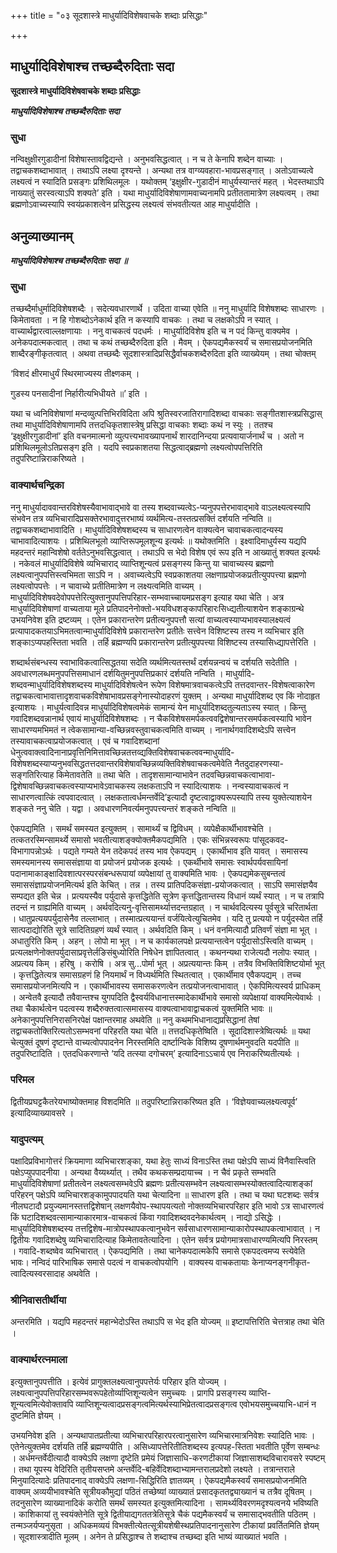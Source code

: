 +++
title = "०३ सूदशास्त्रे माधुर्यादिविशेषवाचके शब्दाः प्रसिद्धाः"

+++


## माधुर्यादिविशेषाश्च तच्छब्दैरुदिताः सदा

**सूदशास्त्रे माधुर्यादिविशेषवाचके शब्दाः प्रसिद्धाः**

***माधुर्यादिविशेषाश्च तच्छब्दैरुदिताः सदा***

### **सुधा**

नन्विक्षुक्षीरगुडादीनां विशेषास्तावद्विद्यन्ते । अनुभवसिद्धत्वात् । न च ते केनापि शब्देन वाच्याः । तद्वाचकशब्दाभावात् । तथाऽपि लक्ष्या दृश्यन्ते । अन्यथा तत्र वाग्व्यवहारा-भावप्रसङ्गात् । अतोऽवाच्यत्वे लक्ष्यत्वं न स्यादिति प्रसङ्गः प्रशिथिलमूलः । यथोक्तम् ‘इक्षुक्षीर-गुडादीनं माधुर्यस्यान्तरं महत् । भेदस्तथाऽपि नाख्यातुं सरस्वत्याऽपि शक्यते’ इति । यथा माधुर्यादिविशेषाणामवाच्यनामपि प्रतीततामात्रेण लक्ष्यत्वम् । तथा ब्रह्मणोऽवाच्यस्यापि स्वयंप्रकाशत्वेन प्रसिद्धस्य लक्ष्यत्वं संभवतीत्यत आह माधुर्यादीति ।

## **अनुव्याख्यानम्**

***माधुर्यादिविशेषाश्च तच्छब्दैरुदिताः सदा ॥***

### **सुधा**

तच्छब्दैर्माधुर्मादिविशेषशब्दैः । सदेत्यवधारणार्थे । उदिता वाच्या एवेति ॥ ननु माधुर्यादि विशेषशब्दः साधारणः । किमेतावता । न हि गोशब्दोऽनेकार्थ इति न कस्यापि वाचकः । तथा च लक्षकोऽपि न स्यात् । वाच्यार्थद्वारत्वाल्लक्षणायाः । ननु वाचकत्वं पदधर्मः । माधुर्यादिविशेष इति च न पदं किन्तु वाक्यमेव । अनेकपदात्मकत्वात् । तथा च कथं तच्छब्दैरुदिता इति । मैवम् । ऐकपद्यमैकस्वर्यं च समासप्रयोजनमिति शाब्दैरङ्गीकृतत्वात् । अथवा तच्छब्दैः सूदशास्त्रादिप्रसिद्धैर्वाचकशब्दैरुदिता इति व्याख्येयम् । तथा चोक्तम्

‘विशदं क्षीरमाधुर्यं स्थिरमाज्यस्य तीक्ष्णकम् ।

गुडस्य पनसादीनां निर्हारीत्यभिधीयते ॥’ इति ।

यथा च ध्वनिविशेषाणां मन्दव्युत्पत्तिभिरविदिता अपि श्रुतिस्वरजातिरागादिशब्दा वाचकाः सङ्गीतशास्त्रप्रसिद्धास् तथा माधुर्यादिविशेषाणामपि तत्तदधिकृतशास्त्रेषु प्रसिद्धा वाचकाः शब्दाः कथं न स्युः । ततश्च ‘इक्षुक्षीरगुडादीनां’ इति वचनमात्मनो व्युत्पत्त्यभावख्यापनार्थं शारदानिन्दया प्रत्यवायार्जनार्थं च । अतो न प्रशिथिलमूलोऽतिप्रसङ्ग इति । यदपि स्वप्रकाशतया सिद्धत्वाद्ब्रह्मणो लक्ष्यत्वोपपत्तिरिति तदुपरिष्टान्निराकरिष्यते ।

### **वाक्यार्थचन्द्रिका**

ननु माधुर्यादाववान्तरविशेषस्यैवाभावाद्भावे वा तस्य शब्दवाच्यत्वेऽ-प्यनुपपत्तेरभावाद्भावे वाऽलक्ष्यत्वस्यापि संभवेन तत्र व्यभिचारादिप्रसक्तेरभावादुत्तरभाष्यं व्यर्थमित्य-तस्तत्प्रसक्तिं दर्शयति नन्विति ॥ तद्वाचकशब्दाभावादिति । माधुर्यादिविशेषशब्दस्य च साधारणत्वेन वाक्यत्वेन चावाचकत्वादन्यस्य चाभावादित्याशयः । प्रशिथिलभूलो व्याप्तिरूपमूलशून्य इत्यर्थः ॥ यथोक्तमिति । इक्ष्वादिमाधुर्यस्य यद्यपि महदन्तरं महान्विशेषो वर्ततेऽनुभवसिद्धत्वात् । तथाऽपि स भेदो विशेष एवं रूप इति न आख्यातुं शक्यत इत्यर्थः । नकेवलं माधुर्यादिविशेषे व्यभिचाराद् व्याप्तिशून्यत्वं प्रसङ्गस्य किन्तु या चावाच्यस्य ब्रह्मणो लक्ष्यत्वानुपपत्तिस्त्वभिमता साऽपि न । अवाच्यत्वेऽपि स्वप्रकाशतया लक्षणाप्रयोजकप्रतीत्युपपत्त्या ब्रह्मणो लक्ष्यत्वोपपत्तेः । न चावाच्ये प्रतीतिमात्रेण न लक्ष्यत्वमिति वाच्यम् । माधुर्यादिविशेषवदेवोपपत्तेरित्युक्तानुपपत्तिपरिहार-सम्भवाच्चायमप्रसङ्ग इत्याह यथा चेति । अत्र माधुर्यादिविशेषाणां वाच्यताया मूले प्रतिपादनेनोक्तो-भयविधशङ्कापरिहारःसिध्द्यतीत्याशयेन शङ्काग्रन्थे उभयनिवेश इति द्रष्टव्यम् । एतेन प्रकारान्तरेण प्रतीत्यनुपपत्तौ सत्यां वाच्यत्वस्याप्यभावस्यालक्ष्यत्वं प्रत्यापादकतयाऽभिमतत्वान्माधुर्यादिविशेषे प्रकारान्तरेण प्रतीतेः सत्त्वेन विशिष्टस्य तस्य न व्यभिचार इति शङ्काऽप्यपहस्तिता भवति । तर्हि ब्रह्मण्यपि प्रकारान्तरेण प्रतीत्युपपत्त्या विशिष्टस्य तस्यासिध्द्यापत्तेरिति ।

शब्दार्थसंबन्धस्य स्वाभाविकत्वात्सिद्धतया सदेति व्यर्थमित्यतस्तर्थं दर्शयन्नन्वयं च दर्शयति सदेतीति । अवधारणलब्धमनुपपत्तिसमाधानं दर्शयितुमनुपपत्तिप्रकारं दर्शयति नन्विति । माधुर्यादि-शब्दवन्माधुर्यादिविशेषशब्दस्य माधुर्यादिविशेषत्वेन रूपेण विशेषमात्रवाचकत्वेऽपि तत्तदवान्तर-विशेषत्वाकारेण तद्वाचकत्वाभावात्तादृशवाचकविशेषाभावप्रसङ्गेनास्योदाहरणं युक्तम् । अन्यथा माधुर्यादिशब्द एव किं नोदाहृत इत्याशयः । माधुर्यत्वादिवन्न माधुर्यादिविशेषत्वमेकं सामान्यं येन माधुर्यादिशब्दतुल्यताऽस्य स्यात् । किन्तु गवादिशब्दवन्नानार्थ एवायं माधुर्यादिविशेषशब्दः । न चैकविशेषसमर्पकत्ववद्विशेषान्तरसमर्पकत्वस्यापि भावेन साधारण्यमभिमतं न त्वेकसामान्या-वच्छिन्नवस्तुवाचकत्वमिति वाच्यम् । नानार्थगवादिशब्देऽपि सत्त्वेन तस्यावाचकत्वाप्रयोजकत्वात् । एवं च गवादिशब्दानां धेनुत्ववाक्त्वादिनानाप्रवृत्तिनिमित्तावच्छिन्नतत्तव्द्यक्तिविशेषवाचकत्ववन्माधुर्यादि-विशेषशब्दस्याप्यनुभवसिद्धतत्तदवान्तरविशेषावच्छिन्नव्यक्तिविशेषवाचकत्वमेवेति नैतदुदाहरणस्या-सङ्गतिरित्याह किमेतावतेति ॥ तथा चेति । तादृशसामान्याभावेन तदवच्छिन्नवाचकत्वाभावा-द्विशेषावच्छिन्नवाचकत्वस्याप्यभावेऽवाचकस्य लक्षकताऽपि न स्यादित्याशयः । नन्वस्यावाचकत्वं न साधारणत्वात्किं त्वपवादत्वात् । लक्षकतात्वर्धमन्तर्वेदि’इत्यादौ दृष्टत्वाद्वाक्यरूपस्यापि तस्य युक्तेत्याशयेन शङ्कते ननु चेति । यद्वा । अवधारणनिवर्त्यमनुपपत्त्यन्तरं शङ्कते नन्विति ॥

ऐकपद्यमिति । समर्थं समस्यत इत्युक्तम् । सामार्थ्यं च द्विविधम् । व्यपेक्षैकार्थीभावश्चेति । तत्कतरस्मिन्सामर्थ्ये समासो भवतीत्याशङ्क्योक्तमैकपद्यमिति । एकः संभिन्नस्वरूपः पांसूदकवद-विभागापन्नोऽर्थः । पद्यते गम्यते येन तदेकपदं तस्य भाव ऐकपद्यम् । एकार्थीभाव इति यावत् । समासस्य समस्यमानस्य समाससंज्ञाया वा प्रयोजनं प्रयोजक इत्यर्थः । एकर्थीभावे समासः स्वार्थपर्यवसायिनां पदानामाकाङ्क्षादिवशात्परस्परसंबन्धरूपायां व्यपेक्षायां तु वाक्यमिति भावः । ऐकपद्यमेकसुबन्तत्वं समाससंज्ञाप्रयोजनमित्यर्थ इति केचित् । तन्न । तस्य प्रातिपदिकसंज्ञा-प्रयोजकत्वात् । साऽपि समासंज्ञयैव सम्पद्यत इति चेन्न । प्रत्ययस्यैव पर्युदासे कृत्तद्धितेति सूत्रेण कृत्तद्धितान्तस्य विधानं व्यर्थं स्यात् । न च तत्रापि तदन्तं न ग्राह्यमिति वाच्यम् । अर्थवदित्यनु-वृत्तिसामर्थ्यात्तदन्तग्रहात् । न चार्थवदित्यस्य पूर्वसूत्रे चरितार्थता । धातुप्रत्ययपर्युदासेनैव तल्लाभात् । तस्मात्प्रत्ययान्तं वर्जयित्वेत्युचितमेव । यदि तु प्रत्ययो न पर्युदस्येत तर्हि सात्पदाद्योरिति सूत्रे सादितिग्रहणं व्यर्थं स्यात् । अर्थवदिति किम् । धनं वनमित्यादौ प्रतिवर्णं संज्ञा मा भूत् । अधातुरिति किम् । अहन् । लोपो मा भूत् । न च कार्यकालपक्षे प्रत्ययान्तत्वेन पर्युदासोऽस्त्विति वाच्यम् । प्रत्यलक्षणेनोक्तपर्युदासाप्रवृत्तेर्लङिसंबुध्योरिति निषेधेन ज्ञापितत्वात् । कथनन्यथा राजेत्यदौ नलोपः स्यात् । अप्रत्यय किम् । हरिषु । करोषि । अत्र सु...पोर्मा भूत् । अप्रत्ययान्तः किम् । तत्रैव विभक्तिविशिष्टयोर्मा भूत् । कृत्तद्धितेत्यत्र समासग्रहणं हि नियमार्थं न विध्यर्थमिति स्थितत्वात् । एकार्थीमाव एवैकपद्यम् । तच्च समासप्रयोजनमित्यपि न । एकार्थीभावस्य समासकरणत्वेन तत्प्रयोजनत्वाभावात् । ऐकपिमित्यस्वर्य प्राधिकम् । अन्वेतवै इत्यादौ तवैवान्तश्च युगपदिति द्वैस्वर्यविधानात्तस्मादेकार्थीभावे समासो व्यपेक्षायां वाक्यमित्येवार्थः । तथा चैकार्थत्वेन पदत्वस्य शब्दैरुक्तत्वात्समासस्य वाक्यत्वाभावाद्वाचकत्वं युक्तमिति भावः ॥ अनेकानुपपत्तिनिरासनिरपेक्षं पक्षान्तरमाह अथवेति ॥ ननु कथमभिधानाद्यप्रसिद्धानां तेषां तद्वाचकतोक्तिरित्यतोऽसम्भवनां परिहरति यथा चेति ॥ तत्तदधिकृतेष्विति । सूदादिशास्त्रेष्वित्यर्थः ॥ यथा चेत्युक्तं दूषणं दृष्टान्ते वाच्यत्वोपपादनेन निरस्तमिति दार्ष्टान्विके विशिष्य दूषणार्थमनुवदति यदपीति ॥ तदुपरिष्टादिति । एतदधिकरणान्ते ‘यदि तत्स्या दगोचरम्’ इत्यादिनाऽऽचार्य एव निराकरिष्यतीत्यर्थः ।

### **परिमल**

द्वितीयप्रघट्टकैतरेयभाष्योक्तमाह विशदमिति ॥ तदुपरिष्टान्निराकरिष्यत इति । ‘विज्ञेयवाच्यलक्ष्यत्वपूर्व’ इत्यादिव्याख्यावसरे ।

### **यादुपत्यम्**

पक्षादिप्रविभागोत्तरं क्रियमाणा व्यभिचारशङ्का, यथा हेतुः साध्यं विनाऽस्ति तथा पक्षेऽपि साध्यं विनैवास्त्विति पक्षेऽप्युपपादनीया । अन्यथा वैय्यर्थ्यात् । तथैव कथकसम्प्रदायाच्च । न चैवं प्रकृते सम्भवति माधुर्यादिविशेषाणां प्रतीतत्वेन लक्ष्यत्वसम्भवेऽपि ब्रह्मणः प्रतीत्यसम्भवेन लक्ष्यत्वासम्भस्योक्तत्वादित्याशङ्कां परिहरन् पक्षेऽपि व्यभिचारशङ्कामुपपादयति यथा चेत्यादिना ॥ साधारण इति । तथा च यथा घटशब्दः सर्वत्र नीलघटादौ प्रयुज्यमानस्तत्तद्विशेषान् लक्षणयैवोप-स्थापयत्यतो नोक्तव्यभिचारपरिहार इति भावो ऽत्र साधारणत्वं किं घटादिशब्दवत्सामान्याकारमात्र-वाचकत्वं किंवा गवादिशब्दवदनेकार्थत्वम् । नाद्यो ऽसिद्धेः । माधुर्यादिविशेषशब्दस्य तत्तद्विशेष-मात्रोपस्थापकत्वानुभवेन सर्वसाधारणसामान्याकारोपस्थापकत्वाभावात् । न द्वितीयः गवादिशब्देषु व्यभिचारादित्याह किमेतावतेत्यादिना । एतेन सर्वत्र प्रयोगमात्रसाधारण्यमित्यपि निरस्तम् । गवादि-शब्दष्वेव व्यभिचारात् । ऐकपद्यमिति । तथा चानेकपदात्मकेपि समासे एकपदत्वमप्य स्त्येवेति भावः। नन्विदं पारिभाषिक समासे पदत्वं न वाचकत्वोपयोगि । वाक्यस्य वाचकतायाः केनाप्यनङ्गनीकृत-त्वादित्यस्वरसादाह अथवेति ।

### **श्रीनिवासतीर्थीया**

अन्तरमिति । यद्यपि महदन्तरं महान्भेदोऽस्ति तथाऽपि स भेद इति योज्यम् ॥ इष्टापत्तिरिति चेत्तत्राह तथा चेति ।

### **वाक्यार्थरत्नमाला**

इत्युक्तानुपपत्तीति । इत्येवं प्रागुक्तलक्ष्यत्वानुपपत्तेर्यः परिहार इति योज्यम् । लक्ष्यत्वानुपपत्तिपरिहारसम्भवरूपहेतोर्व्याप्तिशून्यत्वेन समुच्चयः । प्रागपि प्रसङ्गस्य व्याप्ति-शून्यत्वमित्येवोक्तावपि व्याप्तिशून्यत्वादप्रसङ्गत्वमित्यर्थस्याभिप्रेतत्वादप्रसङ्गत्व एवोभयसमुच्चयाभि-धानं न दुष्टमिति ज्ञेयम् ।

उभयनिवेश इति । अन्यथापातप्रतीत्या व्यभिचारपरिहारपरत्वानुसारेण व्यभिचारमात्रनिवेशः स्यादिति भावः । एतेनेत्युक्तमेव दर्शयति तर्हि ब्रह्मण्यपीति । असिध्यापत्तेरितीतिशब्दस्य इत्यपह-स्तिता भवतीति पूर्वेण सम्बन्धः । अर्धमन्तर्वेदीत्यादौ वाक्येऽपि लक्षणा दृष्टेति प्रमेयं जिज्ञासाधि-करणटीकायां जिज्ञासाशब्दविचारावसरे स्पष्टम् । तथा यूपस्य वेदिरिति तृतीयसप्तमे अन्तर्वेदि-बहिर्वेदिशब्दाभ्यामन्तरालप्रदेशो लक्ष्यते । तत्रान्तराले मिनुयादित्यादेः प्रतिपादनाद् वाक्येऽपि लक्षणा-सिद्धिरिति ज्ञातव्यम् । ऐकपद्यमैकस्वर्यं समासप्रयोजनमिति वाक्यम् अव्ययीभावश्चेति सूत्रीयकौमुद्यां पठितं तच्छेष्यां व्याख्यातं प्रसादकृततद्व्याख्यानं च तत्रैव दूषितम् । तदनुसारेण व्याख्यानादिकं करोति समर्थं समस्यत इत्युक्तमित्यादिना । सामर्थ्यविवरणमदृश्यत्वनये भविष्यति । काशिकायां तु स्वयंक्तेनेति सूत्रे द्वितीयाद्यगततत्रेतिसूत्रे चैकं पद्यमैकस्वर्यं च समासाद्भवतीति पठितम् । तन्मञ्जर्यप्यनुसृता । अधिकमव्ययं विभक्तीत्येतत्सूत्रीयशेषीस्थप्रतिपादनानुसारेण टीकायां प्रवर्तितमिति ज्ञेयम् । सूदशास्त्रादीति मूलम् । अनेन ते प्रसिद्धाश्च ते शब्दाश्च तच्छब्दा इति भाष्यं व्याख्यातं भवति ।





